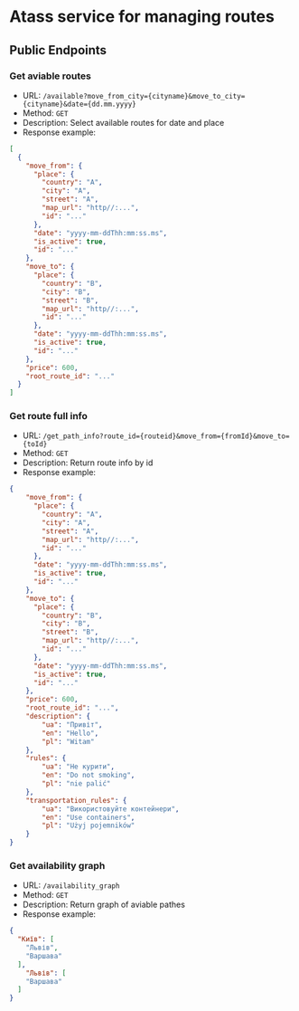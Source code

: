 # Atass service for managing routes

## Public Endpoints
### Get aviable routes

- URL: `/available?move_from_city={cityname}&move_to_city={cityname}&date={dd.mm.yyyy}`
- Method: `GET`
- Description: Select available routes for date and place
- Response example:
```json
[
  {
    "move_from": {
      "place": {
        "country": "A",
        "city": "A",
        "street": "A",
        "map_url": "http//:...",
        "id": "..."
      },
      "date": "yyyy-mm-ddThh:mm:ss.ms",
      "is_active": true,
      "id": "..."
    },
    "move_to": {
      "place": {
        "country": "B",
        "city": "B",
        "street": "B",
        "map_url": "http//:...",
        "id": "..."
      },
      "date": "yyyy-mm-ddThh:mm:ss.ms",
      "is_active": true,
      "id": "..."
    },
    "price": 600,
    "root_route_id": "..."
  }
]
```

### Get route full info
- URL: `/get_path_info?route_id={routeid}&move_from={fromId}&move_to={toId}`
- Method: `GET`
- Description: Return route info by id
- Response example:
```json
{
    "move_from": {
      "place": {
        "country": "A",
        "city": "A",
        "street": "A",
        "map_url": "http//:...",
        "id": "..."
      },
      "date": "yyyy-mm-ddThh:mm:ss.ms",
      "is_active": true,
      "id": "..."
    },
    "move_to": {
      "place": {
        "country": "B",
        "city": "B",
        "street": "B",
        "map_url": "http//:...",
        "id": "..."
      },
      "date": "yyyy-mm-ddThh:mm:ss.ms",
      "is_active": true,
      "id": "..."
    },
    "price": 600,
    "root_route_id": "...",
    "description": {
        "ua": "Привіт",
        "en": "Hello",
        "pl": "Witam"
    },
    "rules": {
        "ua": "Не курити",
        "en": "Do not smoking",
        "pl": "nie palić"
    },
    "transportation_rules": {
        "ua": "Використовуйте контейнери",
        "en": "Use containers",
        "pl": "Użyj pojemników"
    }
}
```

### Get availability graph

- URL: `/availability_graph`
- Method: `GET`
- Description: Return graph of aviable pathes
- Response example:
```json
{
  "Київ": [
    "Львів",
    "Варшава"
  ],
    "Львів": [
    "Варшава"
  ]
}
```